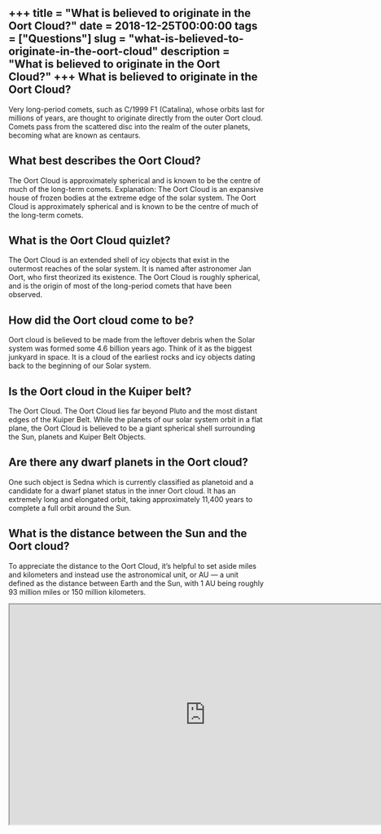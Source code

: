 +++
title = "What is believed to originate in the Oort Cloud?"
date = 2018-12-25T00:00:00
tags = ["Questions"]
slug = "what-is-believed-to-originate-in-the-oort-cloud"
description = "What is believed to originate in the Oort Cloud?"
+++
What is believed to originate in the Oort Cloud?
------------------------------------------------

Very long-period comets, such as C/1999 F1 (Catalina), whose orbits last for millions of years, are thought to originate directly from the outer Oort cloud. Comets pass from the scattered disc into the realm of the outer planets, becoming what are known as centaurs.

What best describes the Oort Cloud?
-----------------------------------

The Oort Cloud is approximately spherical and is known to be the centre of much of the long-term comets. Explanation: The Oort Cloud is an expansive house of frozen bodies at the extreme edge of the solar system. The Oort Cloud is approximately spherical and is known to be the centre of much of the long-term comets.

What is the Oort Cloud quizlet?
-------------------------------

The Oort Cloud is an extended shell of icy objects that exist in the outermost reaches of the solar system. It is named after astronomer Jan Oort, who first theorized its existence. The Oort Cloud is roughly spherical, and is the origin of most of the long-period comets that have been observed.

How did the Oort cloud come to be?
----------------------------------

Oort cloud is believed to be made from the leftover debris when the Solar system was formed some 4.6 billion years ago. Think of it as the biggest junkyard in space. It is a cloud of the earliest rocks and icy objects dating back to the beginning of our Solar system.

Is the Oort cloud in the Kuiper belt?
-------------------------------------

The Oort Cloud. The Oort Cloud lies far beyond Pluto and the most distant edges of the Kuiper Belt. While the planets of our solar system orbit in a flat plane, the Oort Cloud is believed to be a giant spherical shell surrounding the Sun, planets and Kuiper Belt Objects.

Are there any dwarf planets in the Oort cloud?
----------------------------------------------

One such object is Sedna which is currently classified as planetoid and a candidate for a dwarf planet status in the inner Oort cloud. It has an extremely long and elongated orbit, taking approximately 11,400 years to complete a full orbit around the Sun.

What is the distance between the Sun and the Oort cloud?
--------------------------------------------------------

To appreciate the distance to the Oort Cloud, it’s helpful to set aside miles and kilometers and instead use the astronomical unit, or AU — a unit defined as the distance between Earth and the Sun, with 1 AU being roughly 93 million miles or 150 million kilometers.

<iframe allow="accelerometer; autoplay; clipboard-write; encrypted-media; gyroscope; picture-in-picture" allowfullscreen="" class="__youtube_prefs__  epyt-is-override  no-lazyload" data-no-lazy="1" data-origheight="433" data-origwidth="770" data-skipgform_ajax_framebjll="" height="433" id="_ytid_59563" loading="lazy" src="https://www.youtube.com/embed/D0Z4YEqZ-T4?enablejsapi=1&autoplay=0&cc_load_policy=0&cc_lang_pref=&iv_load_policy=1&loop=0&modestbranding=0&rel=1&fs=1&playsinline=0&autohide=2&theme=dark&color=red&controls=1&" title="YouTube player" width="770"></iframe>